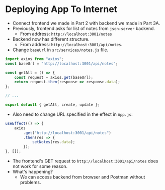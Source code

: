 # Deploying App To Internet
- Connect frontend we made in Part 2 with backend we made in Part 3A.
- Previously, frontend asks for list of notes from `json-server` backend.
    - From address: `http://localhost:3001/notes`
- Backend now has different structure.
    - From address: `http://localhost:3001/api/notes`.
- Change `baseUrl` in `src/services/notes.js` file.
```javascript
import axios from "axios";
const baseUrl = "http://localhost:3001/api/notes";

const getAll = () => {
    const request = axios.get(baseUrl);
    return request.then(response => response.data);
};

// ...

export default { getAll, create, update };
```
- Also need to change URL specified in the effect in `App.js`:
```javascript
useEffect(() => {
    axios
        .get("http://localhost:3001/api/notes")
        .then(res => {
            setNotes(res.data);
        });
}, []);
```
- The frontend's GET request to `http://localhost:3001/api/notes` does not work for some reason.
- What's happening?
    - We can access backend from browser and Postman without problems.



